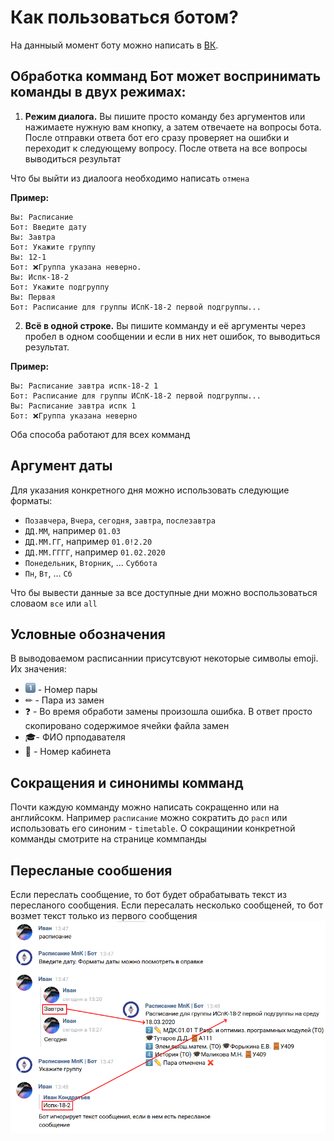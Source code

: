 # Как пользоваться ботом?

На данныый момент боту можно написать в [ВК](https://vk.com/mpkbot).

## Обработка комманд Бот может воспринимать команды в двух режимах:

1. **Режим диалога.** Вы пишите просто команду без аргументов или нажимаете нужную вам кнопку, а затем отвечаете на вопросы бота. После отправки ответа бот его сразу проверяет на ошибки и переходит к следующему вопросу. После ответа на все вопросы выводиться результат

Что бы выйти из диалоога необходимо написать `отмена`

**Пример:**

```
Вы: Расписание
Бот: Введите дату
Вы: Завтра
Бот: Укажите группу
Вы: 12-1
Бот: ❌Группа указана неверно.
Вы: Испк-18-2
Бот: Укажите подгруппу
Вы: Первая
Бот: Расписание для группы ИСпК-18-2 первой подгруппы...
```

2. **Всё в одной строке.** Вы пишите комманду и её аргументы через пробел в одном сообщении и если в них нет ошибок, то выводиться результат.

**Пример:**

```
Вы: Расписание завтра испк-18-2 1
Бот: Расписание для группы ИСпК-18-2 первой подгруппы...
Вы: Расписание завтра испк 1
Бот: ❌Группа указана неверно
```

Оба способа работают для всех комманд

## Аргумент даты

Для указания конкретного дня можно использовать следующие форматы:

- `Позавчера`, `Вчера`, `сегодня`, `завтра`, `послезавтра`
- `ДД.ММ`, например `01.03`
- `ДД.ММ.ГГ`, например `01.0!2.20`
- `ДД.ММ.ГГГГ`, например `01.02.2020`
- `Понедельник`, `Вторник`, ... `Суббота`
- `Пн`, `Вт`, ... `Сб`

Что бы вывести данные за все доступные дни можно воспользоваться словаом `все` или `all`

## Условные обозначения

В выводоваемом расписаннии присутсвуют некоторые символы emoji. Их значения:

- ![1️⃣](../img/howtouse-emoji-one.png) - Номер пары
- ✏ - Пара из замен
- ❓ - Во время обработи замены произошла ошибка. В ответ просто скопировано содержимое ячейки файла замен
- 🎓- ФИО прподавателя
- 🚪 - Номер кабинета

## Сокращения и синонимы комманд

Почти каждую комманду можно написать сокращенно или на английсокм. Например `расписание` можно сократить до `расп` или использовать его синоним - `timetable`. О сокращинии конкретной комманды смотрите на странице коммпанды

## Пересланые сообшения

Если переслать сообщение, то бот будет обрабатывать текст из пересланого сообщения. Если пересалать несколько сообщеней, то бот возмет текст только из первого сообщения
![](../img/howtouse-replay.png)
